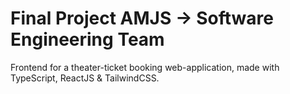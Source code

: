 # Final Project AMJS -> Software Engineering Team

Frontend for a theater-ticket booking web-application, made with TypeScript, ReactJS & TailwindCSS.
